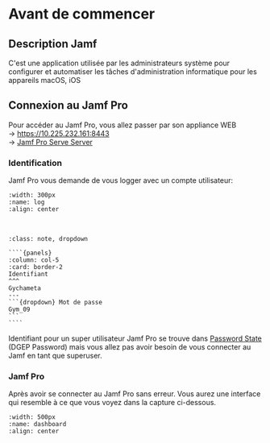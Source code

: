 <!--
Author:		NoorMohammad Alizadeh
Date:		September 2021
Description:	First steps in using jamf service
-->

# Avant de commencer

## Description Jamf

C'est une application utilisée par les administrateurs système pour configurer et automatiser les tâches d'administration informatique pour les appareils macOS, iOS

## Connexion au Jamf Pro

Pour accéder au Jamf Pro, vous allez passer par son appliance WEB
</br> -> https://10.225.232.161:8443
</br> -> [Jamf Pro Serve Server][2]

### Identification

Jamf Pro vous demande de vous logger avec un compte utilisateur:

```{image} images/login-jamf.png
:width: 300px
:name: log
:align: center
```

</br>

`````{admonition} Identifiant pour un utilisateur JamF Pro
:class: note, dropdown

````{panels}
:column: col-5
:card: border-2
Identifiant
^^^
Gychameta
---
```{dropdown} Mot de passe
Gym_09
```
````
`````

Identifiant pour un super utilisateur Jamf Pro se trouve dans [Password State][1] (DGEP Password) mais vous allez pas avoir besoin de vous connecter au Jamf en tant que superuser.

### Jamf Pro

Après avoir se connecter au Jamf Pro sans erreur. Vous aurez une interface qui resemble à ce que vous voyez dans la capture ci-dessous.

```{image} images/Dashboard-jamf.png
:width: 500px
:name: dashboard
:align: center
```

[//]: # (Links)

[1]: https://pass.dgep.edu-vaud.ch:9119
[2]: https://Aus000021.dgep.edu-vaud.ch


